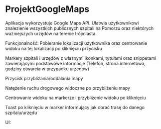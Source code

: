 # ProjektGoogleMaps

Aplikacja wykorzystuje Google Maps API. Ułatwia użytkownikowi znalezienie wszystkich publicznych szpitali na Pomorzu oraz niektórych ważniejszych urzędów na terenie trójmiasta.

Funkcjonalność:
  Pobieranie lokalizacji użytkownika oraz centrowanie widoku na tej lokalizacji po kliknięciu przycisku
  
  Markery szpitali i urzędów z własnymi ikonkami, tytułami oraz snippetami zawierającymi podstawowe informacje (Telefon, strona internetowa, godziny otwarcia w przypadku urzedów)
  
  Przycisk przybliżania/oddalania mapy
  
  Natężenie ruchu drogowego widoczne po przybliżeniu mapy
  
  Centrowanie widoku na markerze i przybliżenie widoku po kliknięciu
  
  Toast po kliknięciu w marker informujący jak obrać trasę do danego szpitalu/urzędu
 
 
 UI:
 
